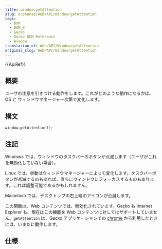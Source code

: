 ```yaml
---
title: window.getAttention
slug: orphaned/Web/API/Window/getAttention
tags:
  - DOM
  - DOM_0
  - Gecko
  - Gecko DOM Reference
  - Window
translation_of: Web/API/Window/getAttention
original_slug: Web/API/Window/getAttention
---
```

{{ApiRef}}

## 概要

ユーザの注意を引きつける動作をします。これがどのような動作になるかは、OS と ウィンドウマネージャー次第で変化します。

## 構文

    window.getAttention();

## 注記

Windows では、ウィンドウのタスクバーのボタンが点滅します（ユーザがこれを無効化していない場合）。

Linux では、挙動はウィンドウマネージャーによって変化します。タスクバーボタンが点滅するのもあれば、直ちにウィンドウにフォーカスするものもあります。これは調整可能であるかもしれません。

Macintosh では、デスクトップの右上端のアイコンが点滅します。

この関数は、Web コンテンツでは、無効化されています。Gecko も Internet Explorer も、現在はこの機能を Web コンテンツに対してはサポートしていません。`getAttention` は、Gecko アプリケーションでの [chrome](/ja/docs/Chrome) から利用したときには、いまだに動作します。

## 仕様
